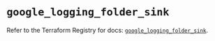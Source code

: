 # `google_logging_folder_sink`

Refer to the Terraform Registry for docs: [`google_logging_folder_sink`](https://registry.terraform.io/providers/hashicorp/google-beta/6.49.0/docs/resources/google_logging_folder_sink).
